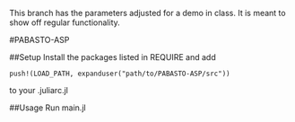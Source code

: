 This branch has the parameters adjusted for a demo in class. It is meant to show off regular functionality.

#PABASTO-ASP

##Setup
Install the packages listed in REQUIRE and add
```
push!(LOAD_PATH, expanduser("path/to/PABASTO-ASP/src"))
```
to your .juliarc.jl

##Usage
Run main.jl
